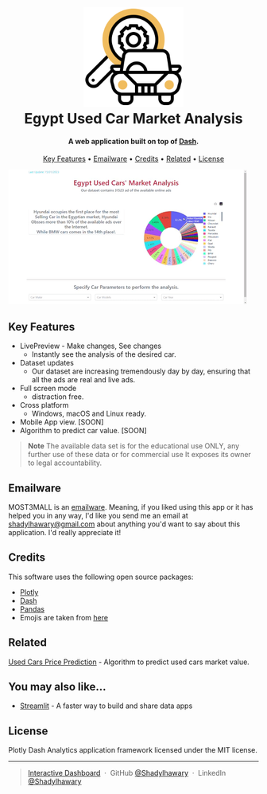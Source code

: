 
<h1 align="center">
  <br>
  <a href="http://156.195.221.163:5000/"><img src="https://raw.githubusercontent.com/Shadylhawary/Egypt-used-car-market-analysis/master/img/logo.png" alt="Egypt" width="200"></a>
  <br>
  Egypt Used Car Market Analysis
  <br>
</h1>

<h4 align="center">A web application built on top of <a href="https://plotly.com/dash/" target="_blank">Dash</a>.</h4>


<p align="center">
  <a href="#key-features">Key Features</a> •
  <a href="#emailware">Emailware</a> •
  <a href="#credits">Credits</a> •
  <a href="#related">Related</a> •
  <a href="#license">License</a>
</p>


![screenshot](https://raw.githubusercontent.com/Shadylhawary/Egypt-used-car-market-analysis/master/img/giphy.gif)

## Key Features

* LivePreview - Make changes, See changes
  - Instantly see  the analysis of the desired car.
* Dataset updates
  - Our dataset are increasing tremendously day by day, ensuring that all the ads are real and live ads.
* Full screen mode
  - distraction free.
* Cross platform
  - Windows, macOS and Linux ready.
* Mobile App view. [SOON]
* Algorithm to predict car value. [SOON]

> **Note**
> The available data set is for the educational use ONLY, any further use of these data or for commercial use It exposes its owner to legal accountability.


## Emailware

MOST3MALL is an [emailware](https://en.wiktionary.org/wiki/emailware). Meaning, if you liked using this app or it has helped you in any way, I'd like you send me an email at <shadylhawary@gmail.com> about anything you'd want to say about this application. I'd really appreciate it!

## Credits

This software uses the following open source packages:

- [Plotly](https://plotly.com/)
- [Dash](https://dash.plotly.com/)
- [Pandas](https://pandas.pydata.org/)
- Emojis are taken from [here](https://github.com/arvida/emoji-cheat-sheet.com)

## Related

[Used Cars Price Prediction](https://github.com/Shadylhawary/Predicting-Used-Cars-Prices) - Algorithm to predict used cars market value.
## You may also like...

- [Streamlit](https://streamlit.io/) - A faster way to build and share data apps

## License

Plotly Dash Analytics application framework licensed under the MIT license.

---

> [Interactive Dashboard](http://156.195.221.163:5000/) &nbsp;&middot;&nbsp;
> GitHub [@Shadylhawary](https://github.com/Shadylhawary) &nbsp;&middot;&nbsp;
> LinkedIn [@Shadylhawary](https://www.linkedin.com/in/shadylhawary/)
